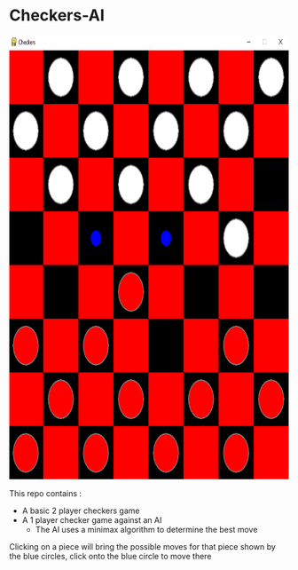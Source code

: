 # Checkers-AI

<img src="src/board.png" height = "800">

This repo contains :
- A basic 2 player checkers game
- A 1 player checker game against an AI
  -  The AI uses a minimax algorithm to determine the best move

Clicking on a piece will bring the possible moves for that piece shown by the blue circles, click onto the blue circle to move there
